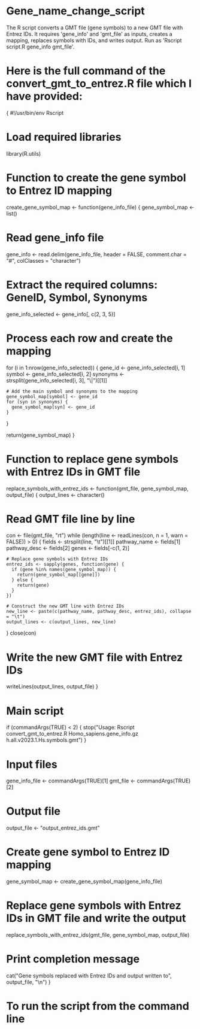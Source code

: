# Gene_name_change_script
The R script converts a GMT file (gene symbols) to a new GMT file with Entrez IDs. It requires 'gene_info' and 'gmt_file' as inputs, creates a mapping, replaces symbols with IDs, and writes output. Run as 'Rscript script.R gene_info gmt_file'.

# Here is the full command of the convert_gmt_to_entrez.R file which I have provided:
{
#!/usr/bin/env Rscript

# Load required libraries
library(R.utils)

# Function to create the gene symbol to Entrez ID mapping
create_gene_symbol_map <- function(gene_info_file) {
  gene_symbol_map <- list()

  # Read gene_info file
  gene_info <- read.delim(gene_info_file, header = FALSE, comment.char = "#", colClasses = "character")
  
  # Extract the required columns: GeneID, Symbol, Synonyms
  gene_info_selected <- gene_info[, c(2, 3, 5)]
  
  # Process each row and create the mapping
  for (i in 1:nrow(gene_info_selected)) {
    gene_id <- gene_info_selected[i, 1]
    symbol <- gene_info_selected[i, 2]
    synonyms <- strsplit(gene_info_selected[i, 3], "\\|")[[1]]
    
    # Add the main symbol and synonyms to the mapping
    gene_symbol_map[symbol] <- gene_id
    for (syn in synonyms) {
      gene_symbol_map[syn] <- gene_id
    }
  }

  return(gene_symbol_map)
}

# Function to replace gene symbols with Entrez IDs in GMT file
replace_symbols_with_entrez_ids <- function(gmt_file, gene_symbol_map, output_file) {
  output_lines <- character()

  # Read GMT file line by line
  con <- file(gmt_file, "rt")
  while (length(line <- readLines(con, n = 1, warn = FALSE)) > 0) {
    fields <- strsplit(line, "\t")[[1]]
    pathway_name <- fields[1]
    pathway_desc <- fields[2]
    genes <- fields[-c(1, 2)]
    
    # Replace gene symbols with Entrez IDs
    entrez_ids <- sapply(genes, function(gene) {
      if (gene %in% names(gene_symbol_map)) {
        return(gene_symbol_map[[gene]])
      } else {
        return(gene)
      }
    })
    
    # Construct the new GMT line with Entrez IDs
    new_line <- paste(c(pathway_name, pathway_desc, entrez_ids), collapse = "\t")
    output_lines <- c(output_lines, new_line)
  }
  close(con)
  
  # Write the new GMT file with Entrez IDs
  writeLines(output_lines, output_file)
}

# Main script
if (commandArgs(TRUE) < 2) {
  stop("Usage: Rscript convert_gmt_to_entrez.R Homo_sapiens.gene_info.gz h.all.v2023.1.Hs.symbols.gmt")
}

# Input files
gene_info_file <- commandArgs(TRUE)[1]
gmt_file <- commandArgs(TRUE)[2]

# Output file
output_file <- "output_entrez_ids.gmt"

# Create gene symbol to Entrez ID mapping
gene_symbol_map <- create_gene_symbol_map(gene_info_file)

# Replace gene symbols with Entrez IDs in GMT file and write the output
replace_symbols_with_entrez_ids(gmt_file, gene_symbol_map, output_file)

# Print completion message
cat("Gene symbols replaced with Entrez IDs and output written to", output_file, "\n")
}

# To run the script from the command line 
